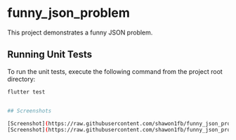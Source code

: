 # funny_json_problem

This project demonstrates a funny JSON problem.

## Running Unit Tests

To run the unit tests, execute the following command from the project root directory:

```bash
flutter test


## Screenshots

[Screenshot](https://raw.githubusercontent.com/shawon1fb/funny_json_problem/master/screenshot/WhatsApp%20Image%202023-10-18%20at%2012.07.56%20AM%20(1).jpeg)
[Screenshot](https://raw.githubusercontent.com/shawon1fb/funny_json_problem/master/screenshot/WhatsApp%20Image%202023-10-18%20at%2012.07.56%20AM.jpeg)